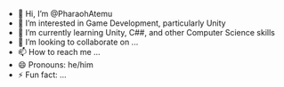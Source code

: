 - 👋 Hi, I’m @PharaohAtemu
- 👀 I’m interested in Game Development, particularly Unity
- 🌱 I’m currently learning Unity, C##, and other Computer Science skills
- 💞️ I’m looking to collaborate on ...
- 📫 How to reach me ...
- 😄 Pronouns: he/him
- ⚡ Fun fact: ...

<!---
PharaohAtemu/PharaohAtemu is a ✨ special ✨ repository because its `README.md` (this file) appears on your GitHub profile.
You can click the Preview link to take a look at your changes.
--->
